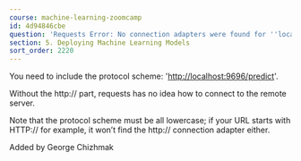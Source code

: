 ```yaml
---
course: machine-learning-zoomcamp
id: 4d94846cbe
question: 'Requests Error: No connection adapters were found for ''localhost:9696/predict''.'
section: 5. Deploying Machine Learning Models
sort_order: 2220
---
```


You need to include the protocol scheme: '[http://localhost:9696/predict](http://localhost:9696/predict)'.

Without the http:// part, requests has no idea how to connect to the remote server.

Note that the protocol scheme must be all lowercase; if your URL starts with HTTP:// for example, it won’t find the http:// connection adapter either.

Added by George Chizhmak


